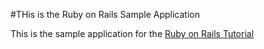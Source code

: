 #THis is the Ruby on Rails Sample Application

This is the sample application for the [Ruby on Rails Tutorial](http://railstutorial.org)